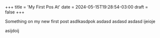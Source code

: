 +++
title = 'My First Pos At'
date = 2024-05-15T19:28:54-03:00
draft = false
+++

Something on my new first post
asdlkasdpok
asdasd
asdasd
asdasd
ijeioje

asijdoij